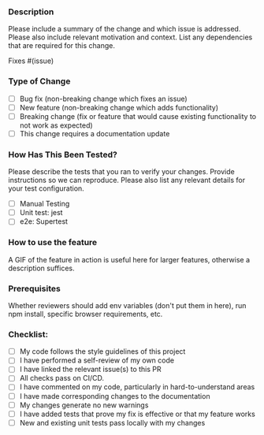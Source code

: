 ### Description

Please include a summary of the change and which issue is addressed. Please also include relevant motivation and context. List any dependencies that are required for this change.

Fixes #(issue)

### Type of Change

- [ ] Bug fix (non-breaking change which fixes an issue)
- [ ] New feature (non-breaking change which adds functionality)
- [ ] Breaking change (fix or feature that would cause existing functionality to not work as expected)
- [ ] This change requires a documentation update

### How Has This Been Tested?

Please describe the tests that you ran to verify your changes. Provide instructions so we can reproduce. Please also list any relevant details for your test configuration.

- [ ] Manual Testing
- [ ] Unit test: jest
- [ ] e2e: Supertest

### How to use the feature

A GIF of the feature in action is useful here for larger features, otherwise a description suffices.

### Prerequisites

Whether reviewers should add env variables (don't put them in here), run npm install, specific browser requirements, etc.

### Checklist:

- [ ] My code follows the style guidelines of this project
- [ ] I have performed a self-review of my own code
- [ ] I have linked the relevant issue(s) to this PR
- [ ] All checks pass on CI/CD.
- [ ] I have commented on my code, particularly in hard-to-understand areas
- [ ] I have made corresponding changes to the documentation
- [ ] My changes generate no new warnings
- [ ] I have added tests that prove my fix is effective or that my feature works
- [ ] New and existing unit tests pass locally with my changes

